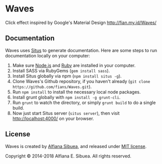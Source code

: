# Waves

Click effect inspired by Google's Material Design
http://fian.my.id/Waves/

## Documentation

Waves uses [Situs](https://github.com/fians/situs) to generate documentation. Here are some steps to run documentation locally on your computer:

1. Make sure [Node.js](http://nodejs.org/) and [Ruby](https://www.ruby-lang.org/en/) are installed in your computer.
2. Install SASS via RubyGems (`gem install sass`).
3. Install Situs globally via npm (`npm install situs -g`).
4. Clone Waves's Github repository, if you haven't already (`git clone https://github.com/fians/Waves.git`).
5. Run `npm install` to install the necessary local node packages.
6. Install grunt globally with `npm install -g grunt-cli`.
7. Run `grunt` to watch the directory, or simply `grunt build` to do a single build.
8. Now just start Situs server (`situs server`), then visit [http://localhost:4000/](http://localhost:4000/) on your browser.


## License
Waves is created by [Alfiana Sibuea](http://fian.my.id), and released under [MIT license](https://github.com/fians/Waves/blob/master/LICENSE). 

Copyright &copy; 2014-2018 Alfiana E. Sibuea. All rights reserved.
